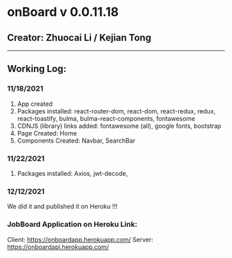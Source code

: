 # onBoard v 0.0.11.18

## Creator: Zhuocai Li / Kejian Tong

---------------------------------------------------------------------------

## Working Log:

### 11/18/2021
1. App created
2. Packages installed: react-router-dom, react-dom, react-redux, redux, react-toastify, bulma, bulma-react-components, fontawesome
3. CDNJS (library) links added: fontawesome (all), google fonts, bootstrap
4. Page Created: Home
5. Components Created: Navbar, SearchBar

### 11/22/2021

1. Packages installed: Axios, jwt-decode, 

### 12/12/2021
   We did it and published it on Heroku !!!
### JobBoard Application on Heroku Link:
  Client: https://onboardapp.herokuapp.com/
  Server: https://onboardapi.herokuapp.com/
